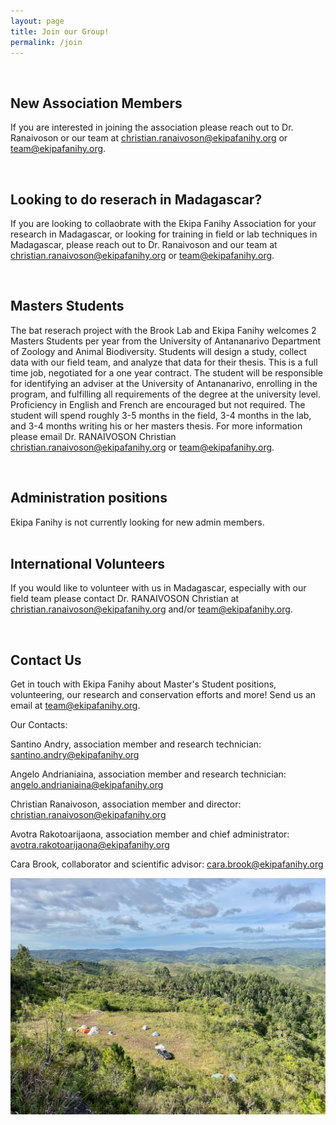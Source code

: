 ```yaml
---
layout: page
title: Join our Group!
permalink: /join
---
```


<div style="clear:both;">&nbsp;</div>

<h2>New Association Members</h2>

If you are interested in joining the association please reach out to Dr. Ranaivoson or our team at <christian.ranaivoson@ekipafanihy.org> or <team@ekipafanihy.org>.

<div style="clear:both;">&nbsp;</div>

<h2>Looking to do reserach in Madagascar?</h2>

If you are looking to collaobrate with the Ekipa Fanihy Association for your research in Madagascar, or looking for training in field or lab techniques in Madagascar, please reach out to Dr. Ranaivoson and our team at <christian.ranaivoson@ekipafanihy.org> or <team@ekipafanihy.org>.


<div style="clear:both;">&nbsp;</div>

<h2>Masters Students</h2>

The bat reserach project with the Brook Lab and Ekipa Fanihy welcomes 2 Masters Students per year from the University of Antananarivo Department of Zoology and Animal Biodiversity. Students will design a study, collect data with our field team, and analyze that data for their thesis. This is a full time job, negotiated for a one year contract. The student will be responsible for identifying an adviser at the University of Antananarivo, enrolling in the program, and fulfilling all requirements of the degree at the university level. Proficiency in English and French are encouraged but not required. The student will spend roughly 3-5 months in the field, 3-4 months in the lab, and 3-4 months writing his or her masters thesis. For more information please email Dr. RANAIVOSON Christian <christian.ranaivoson@ekipafanihy.org> or <team@ekipafanihy.org>.

<div style="clear:both;">&nbsp;</div>

<h2>Administration positions</h2>
Ekipa Fanihy is not currently looking for new admin members.

<div style="clear:both;">&nbsp;</div>

<h2>International Volunteers</h2>

If you would like to volunteer with us in Madagascar, especially with our field team please contact Dr. RANAIVOSON Christian at <christian.ranaivoson@ekipafanihy.org> and/or <team@ekipafanihy.org>.

<div style="clear:both;">&nbsp;</div>

<h2>Contact Us</h2>

Get in touch with Ekipa Fanihy about Master's Student positions, volunteering, our research and conservation efforts and more! Send us an email at <team@ekipafanihy.org>.

Our Contacts:

Santino Andry, association member and research technician: <santino.andry@ekipafanihy.org>

Angelo Andrianiaina, association member and research technician: <angelo.andrianiaina@ekipafanihy.org>

Christian Ranaivoson, association member and director: <christian.ranaivoson@ekipafanihy.org>

Avotra Rakotoarijaona, association member and chief administrator: <avotra.rakotoarijaona@ekipafanihy.org>

Cara Brook, collaborator and scientific advisor: <cara.brook@ekipafanihy.org>


<img src="/assets/Maromizaha camp.jpg" class="camp" />
